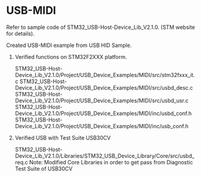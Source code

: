 # USB-MIDI

Refer to sample code of STM32_USB-Host-Device_Lib_V2.1.0. (STM website for details).

Created USB-MIDI example from USB HID Sample.

1. Verified functions on STM32F2XXX platform.

    STM32_USB-Host-Device_Lib_V2.1.0/Project/USB_Device_Examples/MIDI/src/stm32fxxx_it.c
    STM32_USB-Host-Device_Lib_V2.1.0/Project/USB_Device_Examples/MIDI/src/usbd_desc.c
    STM32_USB-Host-Device_Lib_V2.1.0/Project/USB_Device_Examples/MIDI/src/usbd_usr.c
    STM32_USB-Host-Device_Lib_V2.1.0/Project/USB_Device_Examples/MIDI/inc/usbd_conf.h
    STM32_USB-Host-Device_Lib_V2.1.0/Project/USB_Device_Examples/MIDI/inc/usb_conf.h

2. Verified USB with Test Suite USB30CV

    STM32_USB-Host-Device_Lib_V2.1.0/Libraries/STM32_USB_Device_Library/Core/src/usbd_req.c
    Note: Modified Core Libraries in order to get pass from Diagnostic Test Suite of USB30CV
